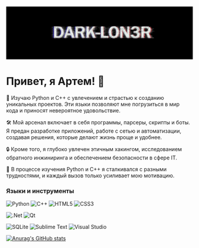 ![Header](https://github.com/Dark-Lon3r/Dark-Lon3r/blob/main/assets/photo.png)

# Привет, я Артем! 👋

🚀 Изучаю Python и C++ с увлечением и страстью к созданию уникальных проектов. Эти языки позволяют мне погрузиться в мир кода и приносят невероятное удовольствие.

🛠️ Мой арсенал включает в себя программы, парсеры, скрипты и боты. Я предан разработке приложений, работе с сетью и автоматизации, создавая решения, которые делают жизнь проще и удобнее.

🔒 Кроме того, я глубоко увлечен этичным хакингом, исследованием обратного инжиниринга и обеспечением безопасности в сфере IT.

💪 В процессе изучения Python и C++ я сталкивался с разными трудностями, и каждый вызов только усиливает мою мотивацию.


### Языки и инструменты
![Python](https://img.shields.io/badge/python-3670A0?style=for-the-badge&logo=python&logoColor=ffdd54)
![C++](https://img.shields.io/badge/c++-%2300599C.svg?style=for-the-badge&logo=c%2B%2B&logoColor=white)
![HTML5](https://img.shields.io/badge/html5-%23E34F26.svg?style=for-the-badge&logo=html5&logoColor=white)
![CSS3](https://img.shields.io/badge/css3-%231572B6.svg?style=for-the-badge&logo=css3&logoColor=white)

![.Net](https://img.shields.io/badge/.NET-5C2D91?style=for-the-badge&logo=.net&logoColor=white)
![Qt](https://img.shields.io/badge/Qt-%23217346.svg?style=for-the-badge&logo=Qt&logoColor=white)

![SQLite](https://img.shields.io/badge/sqlite-%2307405e.svg?style=for-the-badge&logo=sqlite&logoColor=white)
![Sublime Text](https://img.shields.io/badge/sublime_text-%23575757.svg?style=for-the-badge&logo=sublime-text&logoColor=important)
![Visual Studio](https://img.shields.io/badge/Visual%20Studio-5C2D91.svg?style=for-the-badge&logo=visual-studio&logoColor=white)

[![Anurag's GitHub stats](https://github-readme-stats.vercel.app/api?username=Dark-Lon3r&show_icons=true&theme=dark)](https://github.com/Dark-Lon3r)